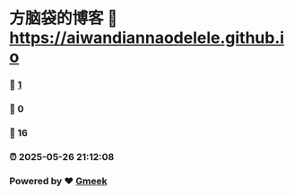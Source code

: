 # 方脑袋的博客 :link: https://aiwandiannaodelele.github.io 
### :page_facing_up: [1](https://aiwandiannaodelele.github.io/tag.html) 
### :speech_balloon: 0 
### :hibiscus: 16 
### :alarm_clock: 2025-05-26 21:12:08 
### Powered by :heart: [Gmeek](https://github.com/Meekdai/Gmeek)
